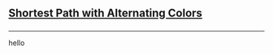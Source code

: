 <h2><a href="https://leetcode.com/problems/shortest-path-with-alternating-colors/submissions/896088007/">Shortest Path with Alternating Colors</a></h2><h3></h3><hr>hello